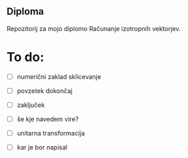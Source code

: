 ﻿## Diploma

Repozitorij za mojo diplomo Računanje izotropnih vektorjev.

# To do:
- [ ] numerični zaklad sklicevanje
- [ ] povzetek dokončaj
- [ ] zaključek
- [ ] še kje navedem vire?
- [ ] unitarna transformacija
- [ ] kar je bor napisal


